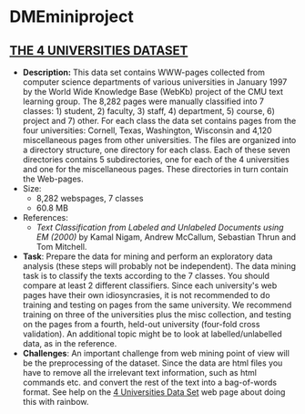 # DMEminiproject
## [THE 4 UNIVERSITIES DATASET](http://www-2.cs.cmu.edu/afs/cs.cmu.edu/project/theo-20/www/data/)

- **Description:** This data set contains WWW-pages collected from computer science departments of various universities in January 1997 by the World Wide Knowledge Base (WebKb) project of the CMU text learning group. The 8,282 pages were manually classified into 7 classes: 1) student, 2) faculty, 3) staff, 4) department, 5) course, 6) project and 7) other. For each class the data set contains pages from the four universities: Cornell, Texas, Washington, Wisconsin and 4,120 miscellaneous pages from other universities. The files are organized into a directory structure, one directory for each class. Each of these seven directories contains 5 subdirectories, one for each of the 4 universities and one for the miscellaneous pages. These directories in turn contain the Web-pages.
- Size:
  - 8,282 webspages, 7 classes
  - 60.8 MB
- References:
  - *Text Classification from Labeled and Unlabeled Documents using EM (2000)* by Kamal Nigam, Andrew McCallum, Sebastian Thrun and Tom Mitchell.
- **Task**: Prepare the data for mining and perform an exploratory data analysis (these steps will probably not be independent). The data mining task is to classify the texts according to the 7 classes. You should compare at least 2 different classifiers. Since each university's web pages have their own idiosyncrasies, it is not recommended to do training and testing on pages from the same university. We recommend training on three of the universities plus the misc collection, and testing on the pages from a fourth, held-out university (four-fold cross validation). An additional topic might be to look at labelled/unlabelled data, as in the reference.
- **Challenges**: An important challenge from web mining point of view will be the preprocessing of the dataset. Since the data are html files you have to remove all the irrelevant text information, such as html commands etc. and convert the rest of the text into a bag-of-words format. See help on the [4 Universities Data Set](http://www-2.cs.cmu.edu/afs/cs.cmu.edu/project/theo-20/www/data/) web page about doing this with rainbow.
